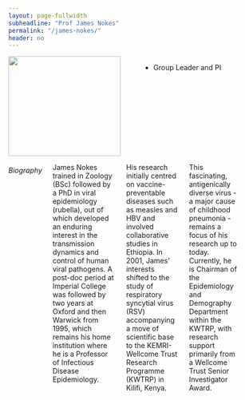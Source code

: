```yaml
---
layout: page-fullwidth
subheadline: "Prof James Nokes"
permalink: "/james-nokes/"
header: no
---
```

<div class = "row">
<div class = "small-4 columns">
<img src="{{ site.url }}/images/James-Nokes.jpg" alt="" height="200" width="225">

<p></p>

<div>
<ul class="vcard">
  <li class="locality">Group Leader and PI</li>
</ul>
</div>
</div>


<div class = "small-8 columns" >
<h6>Biography</h6>
<p class="text-justify">
James Nokes trained in Zoology (BSc) followed by a PhD in viral epidemiology (rubella), out of which developed an enduring interest in the transmission dynamics and control of human viral pathogens. A post-doc period at Imperial College was followed by two years at Oxford and then Warwick from 1995, which remains his home institution where he is a Professor of Infectious Disease Epidemiology. 
</p>

<p class="text-justify">
His research initially centred on vaccine-preventable diseases such as measles and HBV and
involved collaborative studies in Ethiopia. In 2001, James' interests shifted to the study of respiratory syncytial virus (RSV) accompanying a move of scientific base to the KEMRI-Wellcome Trust Research Programme (KWTRP) in Kilifi, Kenya. 
</p>

<p class="text-justify">
This fascinating, antigenically diverse virus - a major cause of childhood pneumonia - remains a focus of his research up to today. Currently, he is Chairman of the Epidemiology and Demography Department within the KWTRP, with research support
primarily from a Wellcome Trust Senior Investigator Award.
</p>

<ul class="square">

</ul>

</div>

